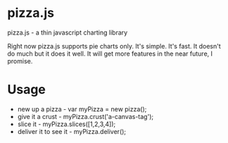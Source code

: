 pizza.js
========

pizza.js - a thin javascript charting library

Right now pizza.js supports pie charts only. It's simple. It's fast. It doesn't do much but it does it well. It will get more features in the near future, I promise.

Usage
========
* new up a pizza - var myPizza = new pizza();
* give it a crust - myPizza.crust('a-canvas-tag');
* slice it - myPizza.slices([1,2,3,4]);
* deliver it to see it - myPizza.deliver();
